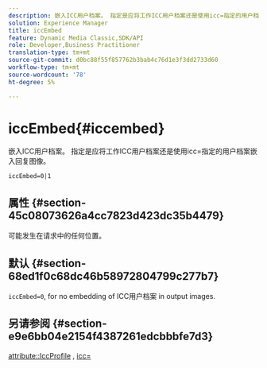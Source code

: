 ```yaml
---
description: 嵌入ICC用户档案。 指定是应将工作ICC用户档案还是使用icc=指定的用户档案嵌入回复图像。
solution: Experience Manager
title: iccEmbed
feature: Dynamic Media Classic,SDK/API
role: Developer,Business Practitioner
translation-type: tm+mt
source-git-commit: d0bc88f55f857762b3bab4c76d1e3f3dd2733d60
workflow-type: tm+mt
source-wordcount: '78'
ht-degree: 5%

---
```



# iccEmbed{#iccembed}

嵌入ICC用户档案。 指定是应将工作ICC用户档案还是使用icc=指定的用户档案嵌入回复图像。

`iccEmbed=0|1`

## 属性 {#section-45c08073626a4cc7823d423dc35b4479}

可能发生在请求中的任何位置。

## 默认 {#section-68ed1f0c68dc46b58972804799c277b7}

`iccEmbed=0`, for no embedding of ICC用户档案 in output images.

## 另请参阅 {#section-e9e6bb04e2154f4387261edcbbbfe7d3}

[attribute::IccProfile](../../../../../ir-api/material-cat/image-rendering-api-ref/c-ir-material-catalog/c-ir-attributes-reference/r-ir-iccprofilegray.md#reference-712f1d0dcca748df9aaf495681bb39e6) ,  [icc=](../../../../../ir-api/http-protocol/image-rendering-api-ref/c-ir-http-protocol-ref/c-ir-http-protocol-command-reference/r-ir-icc.md#reference-86a2fff3cef24982ad2063d977a16e06)
